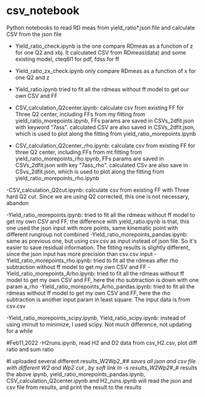 # csv_notebook
Python notebooks to read RD meas from yield_ratio*.json file and calculate CSV from the json file
- Yield_ratio_check.ipynb is the one compare RDmeas as a function of z for one Q2 and xbj. It calculated CSV from RDmeas(data) and some existing model, cteq6l1 for pdf, fdss for ff

- Yield_ratio_zx_check.ipynb only compare RDmeas as a function of x for one Q2 and z

- Yield_ratio.ipynb tried to fit all the rdmeas without ff model to get our own CSV and FF

- CSV_calculation_Q2center.ipynb: calculate csv from existing FF for Three Q2 center, including FFs from my fitting from yield_ratio_morepoints.ipynb, FFs params are saved in CSVs_2dfit.json with keyword "7ass". calculated CSV are also saved in CSVs_2dfit.json, which is used to plot along the fitting from yield_ratio_morepoints.ipynb
- CSV_calculation_Q2center_rho.ipynb: calculate csv from existing FF for three Q2 center, including FFs from mt fitting from yield_ratio_morepoints_rho.ipynb, FFs params are saved in CSVs_2dfit.json with key "7ass_rho". calculated CSv are also save in CSvs_2dfit.json, which is used to plot along the fitting from yield_ratio_morepoints_rho.ipynb

-CSV_calculation_Q2cut.ipynb: calculate csv from existing FF with Three hard Q2 cut. Since we are using Q2 corrected, this one is not necessary, abandon 

-Yield_ratio_morepoints.ipynb: tried to fit all the rdmeas without ff model to get my own CSV and FF, the difference with yield_ratio.ipynb is that, this one used the json input with more points, same kinematic point with different rungroup not combined
-Yield_ratio_morepoints_pandas.ipynb: same as previous one, but using csv.csv as input instead of json file. So it's easier to save residual information. The fitting results is slightly different, since the json input has more precision than csv.csv input
-Yield_ratio_morepoints_rho.ipynb: tried to fit all the rdmeas after rho subtraction without ff model to get my own CSV and FF
-Yield_ratio_morepoints_Arho.ipynb: tried to fit all the rdmeas without ff model to get my own CSV and FF, here the rho subtraction is down with one param a_rho
-Yield_ratio_morepoints_Arho_pandas.ipynb: tried to fit all the rdmeas without ff model to get my own CSV and FF, here the rho subtraction is another input param in least square. The input data is from csv.csv

-Yield_ratio_morepoints_scipy.ipynb, Yield_ratio_scipy.ipynb: instead of using iminuit to minimize, I used scipy. Not much difference, not updating for a while

#Feb11,2022
-H2runs.ipynb, read H2 and D2 data from csv_H2.csv, plot diff ratio and sum ratio

#I uploaded several different results_W2Wp2_#_# saves all json and csv file with different W2 and Wp2 cut , by soft link 
ln -s results_W2Wp2_#_# results
the above ipynb, yield_ratio_morepoints_pandas.ipynb, CSV_calculation_Q2center.ipynb and H2_runs.ipynb will read the json and csv file from results, and print the result to the results

